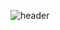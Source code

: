 ![header](https://capsule-render.vercel.app/api?type=waving&color=auto&height=300&section=header&text=soomin's%20project&fontSize=90)
